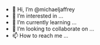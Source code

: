 - 👋 Hi, I’m @michaeljaffrey
- 👀 I’m interested in ...
- 🌱 I’m currently learning ...
- 💞️ I’m looking to collaborate on ...
- 📫 How to reach me ...

<!---
michaeljaffrey/michaeljaffrey is a ✨ special ✨ repository because its `README.md` (this file) appears on your GitHub profile.
You can click the Preview link to take a look at your changes.
--->
